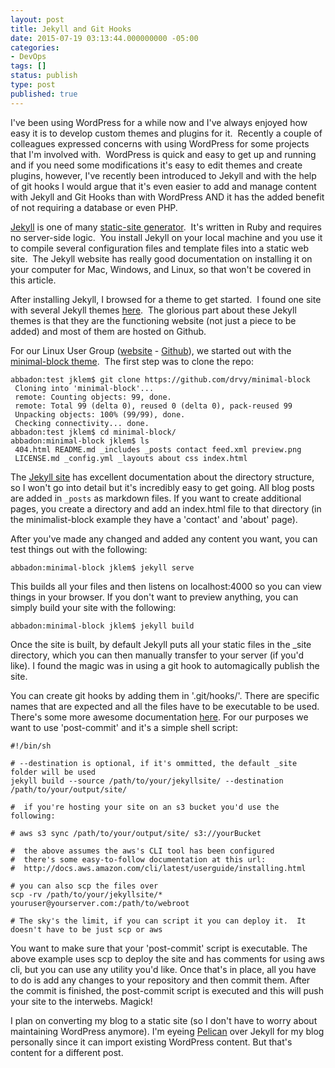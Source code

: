 ```yaml
---
layout: post
title: Jekyll and Git Hooks
date: 2015-07-19 03:13:44.000000000 -05:00
categories:
- DevOps
tags: []
status: publish
type: post
published: true
---
```


I've been using WordPress for a while now and I've always enjoyed how easy it is to develop custom themes and plugins for it.  Recently a couple of colleagues expressed concerns with using WordPress for some projects that I'm involved with.  WordPress is quick and easy to get up and running and if you need some modifications it's easy to edit themes and create plugins, however, I've recently been introduced to Jekyll and with the help of git hooks I would argue that it's even easier to add and manage content with Jekyll and Git Hooks than with WordPress AND it has the added benefit of not requiring a database or even PHP.

[Jekyll](http://jekyllrb.com/) is one of many [static-site generator](https://www.staticgen.com/).  It's written in Ruby and requires no server-side logic.  You install Jekyll on your local machine and you use it to compile several configuration files and template files into a static web site.  The Jekyll website has really good documentation on installing it on your computer for Mac, Windows, and Linux, so that won't be covered in this article.

After installing Jekyll, I browsed for a theme to get started.  I found one site with several Jekyll themes [here](http://jekyllthemes.org/).  The glorious part about these Jekyll themes is that they are the functioning website (not just a piece to be added) and most of them are hosted on Github.

For our Linux User Group ([website](http://www.evlug.com) - [Github](https://github.com/EV-LUG)), we started out with the [minimal-block theme](https://github.com/drvy/minimal-block).  The first step was to clone the repo:

```
abbadon:test jklem$ git clone https://github.com/drvy/minimal-block
 Cloning into 'minimal-block'...
 remote: Counting objects: 99, done.
 remote: Total 99 (delta 0), reused 0 (delta 0), pack-reused 99
 Unpacking objects: 100% (99/99), done.
 Checking connectivity... done.
abbadon:test jklem$ cd minimal-block/
abbadon:minimal-block jklem$ ls
 404.html README.md _includes _posts contact feed.xml preview.png
 LICENSE.md _config.yml _layouts about css index.html
```

The [Jekyll site](http://jekyllrb.com/docs/structure/) has excellent documentation about the directory structure, so I won't go into detail but it's incredibly easy to get going.  All blog posts are added in `_posts` as markdown files.  If you want to create additional pages, you create a directory and add an index.html file to that directory (in the minimalist-block example they have a 'contact' and 'about' page).

After you've made any changed and added any content you want, you can test things out with the following:

```
abbadon:minimal-block jklem$ jekyll serve
```

This builds all your files and then listens on localhost:4000 so you can view things in your browser.  If you don't want to preview anything, you can simply build your site with the following:

```
abbadon:minimal-block jklem$ jekyll build
```

Once the site is built, by default Jekyll puts all your static files in the _site directory, which you can then manually transfer to your server (if you'd like).  I found the magic was in using a git hook to automagically publish the site.

You can create git hooks by adding them in '.git/hooks/'.  There are specific names that are expected and all the files have to be executable to be used.  There's some more awesome documentation [here](https://git-scm.com/book/en/v2/Customizing-Git-Git-Hooks).  For our purposes we want to use 'post-commit' and it's a simple shell script:

```
#!/bin/sh

# --destination is optional, if it's ommitted, the default _site folder will be used
jekyll build --source /path/to/your/jekyllsite/ --destination /path/to/your/output/site/

#  if you're hosting your site on an s3 bucket you'd use the following:

# aws s3 sync /path/to/your/output/site/ s3://yourBucket

#  the above assumes the aws's CLI tool has been configured
#  there's some easy-to-follow documentation at this url:
#  http://docs.aws.amazon.com/cli/latest/userguide/installing.html

# you can also scp the files over
scp -rv /path/to/your/jekyllsite/* youruser@yourserver.com:/path/to/webroot

# The sky's the limit, if you can script it you can deploy it.  It doesn't have to be just scp or aws
```

You want to make sure that your 'post-commit' script is executable.  The above example uses scp to deploy the site and has comments for using aws cli, but you can use any utility you'd like.  Once that's in place, all you have to do is add any changes to your repository and then commit them.  After the commit is finished, the post-commit script is executed and this will push your site to the interwebs.  Magick!

I plan on converting my blog to a static site (so I don't have to worry about maintaining WordPress anymore).  I'm eyeing [Pelican](http://blog.getpelican.com/) over Jekyll for my blog personally since it can import existing WordPress content.  But that's content for a different post.
